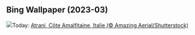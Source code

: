 ## Bing Wallpaper (2023-03)
![](https://www.bing.com/th?id=OHR.AtraniAmalfi_FR-CA9061853835_UHD.jpg&w=1000)Today: [Atrani, Côte Amalfitaine, Italie (© Amazing Aerial/Shutterstock)](https://www.bing.com/th?id=OHR.AtraniAmalfi_FR-CA9061853835_UHD.jpg)